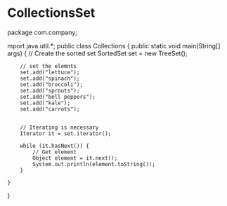 # CollectionsSet
package com.company;

mport java.util.*;
public class Collections {
    public static void main(String[] args) {
        // Create the sorted set
        SortedSet set = new TreeSet();

        // set the elemnts
        set.add("lettuce");
        set.add("spinach");
        set.add("broccoli");
        set.add("sprouts");
        set.add("bell peppers");
        set.add("kale");
        set.add("carrots");


        // Iterating is necessary
        Iterator it = set.iterator();

        while (it.hasNext()) {
            // Get element
            Object element = it.next();
            System.out.println(element.toString());
        }

    }
}
